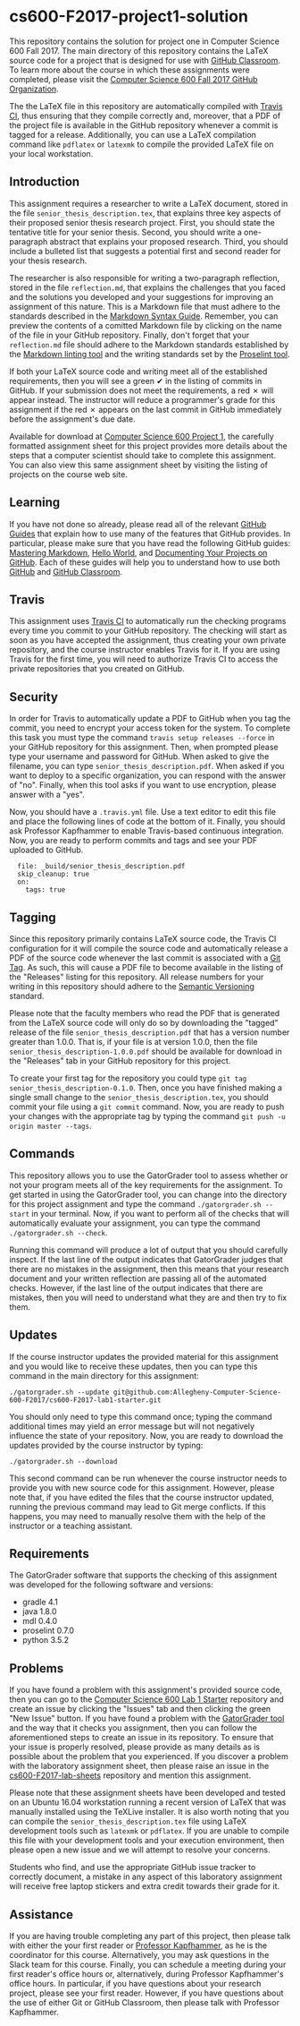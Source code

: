 <!---

TASK LIST:

  * Use cp -rf *.* to copy all of the files and directories in this repository
    to the starter repository for this assignment
  * Change into the directory for the starer repository
  * Update the header (e.g., #) to only give the name of the assignment
  * Update the first paragraph to include the commented-out content
  * Change the link in the # Problems section to point to this lab's starter
  * Create the assignment in the GitHub Classroom, noting the URL
  * Test the assignment by accepting it with your own GitHub account
  * Check to ensure that your GitHub repository is created correctly
  * Share the assignment link with all of the students using email or Slack

PROBLEMS?

  * Contact Gregory M. Kapfhammer by email or Slack
  * Raise an issue in the GitHub repository for this assignment

-->

# cs600-F2017-project1-solution

This repository contains the solution for project one in Computer Science 600
Fall 2017. The main directory of this repository contains the LaTeX source code
for a project that is designed for use with [GitHub
Classroom](https://classroom.github.com/). To learn more about the course in
which these assignments were completed, please visit the [Computer Science 600
Fall 2017 GitHub
Organization](https://github.com/Allegheny-Computer-Science-600-F2017).

The the LaTeX file in this repository are automatically compiled with [Travis
CI](https://travis-ci.org/), thus ensuring that they compile correctly and,
moreover, that a PDF of the project file is available in the GitHub repository
whenever a commit is tagged for a release. Additionally, you can use a LaTeX
compilation command like `pdflatex` or `latexmk` to compile the provided LaTeX
file on your local workstation.

<!---

 Since the Travis builds for this repository will initially fail (as evidenced by
 a red &#x2717; appearing in the commit logs instead of a green &#x2714;), the
 researcher is responsible for completing all of the steps needed to satisfy the
 requirements for the assignment, thus causing a &#x2714; to instead appear in
 the commit logs.

--->

## Introduction

This assignment requires a researcher to write a LaTeX document, stored in the
file `senior_thesis_description.tex`, that explains three key aspects of their
proposed senior thesis research project. First, you should state the tentative
title for your senior thesis. Second, you should write a one-paragraph abstract
that explains your proposed research. Third, you should include a bulleted list
that suggests a potential first and second reader for your thesis research.

The researcher is also responsible for writing a two-paragraph reflection,
stored in the file `reflection.md`, that explains the challenges that you faced
and the solutions you developed and your suggestions for improving an assignment
of this nature. This is a Markdown file that must adhere to the standards
described in the [Markdown Syntax
Guide](https://guides.github.com/features/mastering-markdown/). Remember, you
can preview the contents of a comitted Markdown file by clicking on the name of
the file in your GitHub repository. Finally, don't forget that your
`reflection.md` file should adhere to the Markdown standards established by the
[Markdown linting tool](https://github.com/markdownlint/markdownlint) and the
writing standards set by the [Proselint tool](http://proselint.com/).

If both your LaTeX source code and writing meet all of the established
requirements, then you will see a green &#x2714; in the listing of commits in
GitHub. If your submission does not meet the requirements, a red &#x2717; will
appear instead. The instructor will reduce a programmer's grade for this
assignment if the red &#x2717; appears on the last commit in GitHub immediately
before the assignment's due date.

Available for download at [Computer Science 600 Project
1](https://github.com/Allegheny-Computer-Science-600-F2017/cs600-F2017-lab-sheets/releases/download/cs600F2017_lab01-1.0.4/cs600F2017_lab01.pdf),
the carefully formatted assignment sheet for this project provides more details
about the steps that a computer scientist should take to complete this
assignment. You can also view this same assignment sheet by visiting the listing
of projects on the course web site.

## Learning

If you have not done so already, please read all of the relevant [GitHub
Guides](https://guides.github.com/) that explain how to use many of the features
that GitHub provides. In particular, please make sure that you have read the
following GitHub guides: [Mastering
Markdown](https://guides.github.com/features/mastering-markdown/), [Hello
World](https://guides.github.com/activities/hello-world/), and [Documenting Your
Projects on GitHub](https://guides.github.com/features/wikis/). Each of these
guides will help you to understand how to use both [GitHub](http://github.com) and
[GitHub Classroom](https://classroom.github.com/).

## Travis

This assignment uses [Travis CI](https://travis-ci.com/) to automatically run
the checking programs every time you commit to your GitHub repository. The
checking will start as soon as you have accepted the assignment, thus creating
your own private repository, and the course instructor enables Travis for it. If
you are using Travis for the first time, you will need to authorize Travis CI to
access the private repositories that you created on GitHub.

## Security

In order for Travis to automatically update a PDF to GitHub when you tag the
commit, you need to encrypt your access token for the system. To complete this
task you must type the command `travis setup releases --force` in your GitHub
repository for this assignment. Then, when prompted please type your username
and password for GitHub. When asked to give the filename, you can type
`senior_thesis_description.pdf`. When asked if you want to deploy to a specific
organization, you can respond with the answer of "no". Finally, when this tool
asks if you want to use encryption, please answer with a "yes".

Now, you should have a `.travis.yml` file. Use a text editor to edit this file
and place the following lines of code at the bottom of it. Finally, you should
ask Professor Kapfhammer to enable Travis-based continuous integration. Now, you
are ready to perform commits and tags and see your PDF uploaded to GitHub.

```
  file: _build/senior_thesis_description.pdf
  skip_cleanup: true
  on:
    tags: true
```

## Tagging

Since this repository primarily contains LaTeX source code, the Travis CI
configuration for it will compile the source code and automatically release a
PDF of the source code whenever the last commit is associated with a [Git
Tag](https://git-scm.com/book/en/v2/Git-Basics-Tagging). As such, this will
cause a PDF file to become available in the listing of the "Releases" listing
for this repository. All release numbers for your writing in this repository
should adhere to the [Semantic Versioning](http://semver.org/) standard.

Please note that the faculty members who read the PDF that is generated from
the LaTeX source code will only do so by downloading the "tagged" release of
the file `senior_thesis_description.pdf` that has a version number greater
than 1.0.0. That is, if your file is at version 1.0.0, then the file
`senior_thesis_description-1.0.0.pdf` should be available for download in the
"Releases" tab in your GitHub repository for this project.

To create your first tag for the repository you could type `git tag
senior_thesis_description-0.1.0`. Then, once you have finished making a single
small change to the `senior_thesis_description.tex`, you should commit your file
using a `git commit` command. Now, you are ready to push your changes with the
appropriate tag by typing the command `git push -u origin master --tags`.

## Commands

This repository allows you to use the GatorGrader tool to assess whether or not
your program meets all of the key requirements for the assignment. To get
started in using the GatorGrader tool, you can change into the directory for
this project assignment and type the command `./gatorgrader.sh --start` in your
terminal. Now, if you want to perform all of the checks that will automatically
evaluate your assignment, you can type the command `./gatorgrader.sh --check`.

Running this command will produce a lot of output that you should carefully
inspect. If the last line of the output indicates that GatorGrader judges that
there are no mistakes in the assignment, then this means that your research
document and your written reflection are passing all of the automated checks.
However, if the last line of the output indicates that there are mistakes, then
you will need to understand what they are and then try to fix them.

## Updates

If the course instructor updates the provided material for this assignment and
you would like to receive these updates, then you can type this command in the
main directory for this assignment:

```
./gatorgrader.sh --update git@github.com:Allegheny-Computer-Science-600-F2017/cs600-F2017-lab1-starter.git
```

You should only need to type this command once; typing the command additional
times may yield an error message but will not negatively influence the state of
your repository. Now, you are ready to download the updates provided by the
course instructor by typing:

```
./gatorgrader.sh --download
```

This second command can be run whenever the course instructor needs to provide
you with new source code for this assignment. However, please note that, if you
have edited the files that the course instructor updated, running the previous
command may lead to Git merge conflicts. If this happens, you may need to
manually resolve them with the help of the instructor or a teaching assistant.

## Requirements

The GatorGrader software that supports the checking of this assignment was
developed for the following software and versions:

- gradle 4.1
- java 1.8.0
- mdl 0.4.0
- proselint 0.7.0
- python 3.5.2

## Problems

If you have found a problem with this assignment's provided source code, then
you can go to the [Computer Science 600 Lab 1
Starter](https://github.com/Allegheny-Computer-Science-600-F2017/cs600-F2017-lab1-starter)
repository and create an issue by clicking the "Issues" tab and then clicking
the green "New Issue" button. If you have found a problem with the [GatorGrader
tool](https://github.com/gkapfham/gatorgrader) and the way that it checks you
assignment, then you can follow the aforementioned steps to create an issue in
its repository. To ensure that your issue is properly resolved, please provide
as many details as is possible about the problem that you experienced. If you
discover a problem with the laboratory assignment sheet, then please raise an
issue in the
[cs600-F2017-lab-sheets](https://github.com/Allegheny-Computer-Science-600-F2017/cs600-F2017-lab-sheets)
repository and mention this assignment.

Please note that these assignment sheets have been developed and tested on an
Ubuntu 16.04 workstation running a recent version of LaTeX that was manually
installed using the TeXLive installer. It is also worth noting that you can
compile the `senior_thesis_description.tex` file using LaTeX development tools
such as `latexmk` or `pdflatex`. If you are unable to compile this file with
your development tools and your execution environment, then please open a new
issue and we will attempt to resolve your concerns.

Students who find, and use the appropriate GitHub issue tracker to correctly
document, a mistake in any aspect of this laboratory assignment will receive
free laptop stickers and extra credit towards their grade for it.

## Assistance

If you are having trouble completing any part of this project, then please talk
with either the your first reader or [Professor
Kapfhammer](http://www.cs.allegheny.edu/sites/gkapfham/), as he is the
coordinator for this course. Alternatively, you may ask questions in the Slack
team for this course. Finally, you can schedule a meeting during your first
reader's office hours or, alternatively, during Professor Kapfhammer's office
hours. In particular, if you have questions about your research project, please
see your first reader. However, if you have questions about the use of either
Git or GitHub Classroom, then please talk with Professor Kapfhammer.
